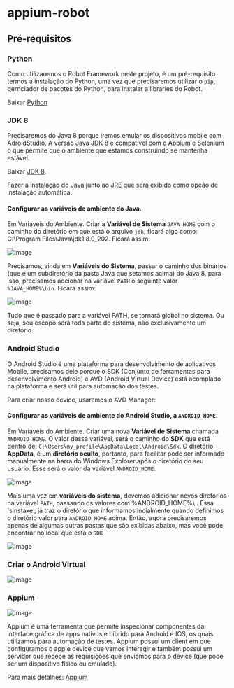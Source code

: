 # appium-robot  

## Pré-requisitos  

### Python   
Como utilizaremos o Robot Framework neste projeto, é um pré-requisito termos a instalação do Python, uma vez que precisaremos utilizar o `pip`, gernciador de pacotes do Python, para instalar a libraries do Robot.

Baixar [Python](https://www.python.org/)   

### JDK 8   
Precisaremos do Java 8 porque iremos emular os dispositivos mobile com AdroidStudio. A versão Java JDK 8 é compatível com o Appium e Selenium o que permite que o ambiente que estamos construindo se mantenha estável. 

Baixar [JDK 8](https://www.oracle.com/br/java/technologies/javase/javase8-archive-downloads.html).  
 
Fazer a instalação do Java junto ao JRE que será exibido como opção de instalação automática.
 
 #### Configurar as variáveis de ambiente do Java.   
 
Em Variáveis do Ambiente. Criar a __Variável de Sistema__ `JAVA_HOME` com o caminho do diretório em que está o arquivo `jdk`, ficará algo como: C:\Program Files\Java\jdk1.8.0_202.  Ficará assim: 
 
 ![image](https://user-images.githubusercontent.com/38733166/202262403-546e84c2-4262-40b7-b964-9fdfe581aa48.png)  
 
Precisamos, ainda em __Variáveis do Sistema__, passar o caminho dos binários (que é um subdiretório da pasta Java que setamos acima) do Java 8, para isso, precisamos adcionar na variável `PATH` o seguinte valor `%JAVA_HOME%\bin`.  Ficará assim:   

![image](https://user-images.githubusercontent.com/38733166/202263608-e128cd72-4793-49a2-a5db-32d85ebe54de.png)  

Tudo que é passado para a variável PATH, se tornará global no sistema. Ou seja, seu escopo será toda parte do sistema, não exclusivamente um diretório.     

### Android Studio  

O Android Studio é uma plataforma para desenvolvimento de aplicativos Mobile, precisamos dele porque o SDK (Conjunto de ferramentas para desenvolvimento Android) e AVD (Android Virtual Device) está acomplado na plataforma e será útil para automação dos testes.  

Para criar nosso device, usaremos o AVD Manager: 

 #### Configurar as variáveis de ambiente do Android Studio, a `ANDROID_HOME`.   
 
 Em Variáveis do Ambiente. Criar uma nova __Variável de Sistema__ chamada `ANDROID_HOME`. O valor dessa variável, será o caminho do __SDK__ que está dentro de: `C:\Users\my_profile\AppData\Local\Android\Sdk`. O diretório __AppData__, é um __diretório oculto__, portanto, para facilitar pode ser informado manualmente na barra do Windows Explorer após o diretório do seu usuário.  Esse será o valor da variável `ANDROID_HOME`:  
 
 ![image](https://user-images.githubusercontent.com/38733166/202271692-b7f57ac3-d57c-4a45-88e0-e8899c508a00.png)  
 
 Mais uma vez em __variáveis do sistema__, devemos adicionar novos diretórios na variável `PATH`, passando os valores com %ANDROID_HOME%\ . Essa 'sinstaxe', já traz o diretório que informamos incialmente quando definimos o diretório valor para `ANDROID_HOME` acima. Então, agora precisaremos apenas de algumas outras pastas que são exibidas abaixo, mas você pode encontrar no local que está o `SDK`
 
 ![image](https://user-images.githubusercontent.com/38733166/202273642-d829e038-f1a4-48a6-9022-6a4d34950bcb.png)

 

 ### Criar o Android Virtual   
 
![image](https://user-images.githubusercontent.com/38733166/202269152-591d1d69-b43a-47b5-adcd-dca675139f4f.png)


### Appium    
![image](https://upload.wikimedia.org/wikipedia/commons/8/84/Appium.png?20220131094201)    


Appium é uma ferramenta que permite inspecionar componentes da interface gráfica de apps nativos e híbrido para Android e IOS, os quais utilizamos para automação de testes.
Appium possui um client em que configuramos o app e device que vamos interagir e também possui um servidor que recebe as requisições que enviamos para o device (que pode ser um dispositivo físico ou emulado).   

Para mais detalhes: [Appium](https://appium.io/docs/en/about-appium/api/#appium-api-documentation)    

